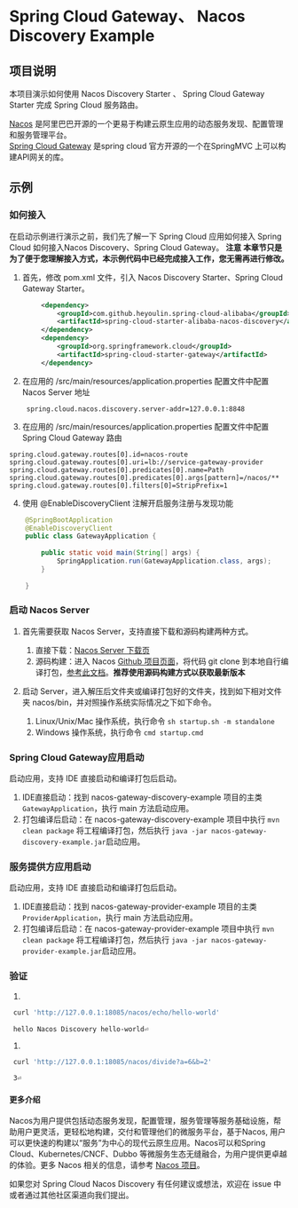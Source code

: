 #  Spring Cloud Gateway、 Nacos Discovery Example

## 项目说明

本项目演示如何使用 Nacos Discovery Starter 、 Spring Cloud Gateway Starter 完成 Spring Cloud 服务路由。

[Nacos](https://github.com/alibaba/Nacos) 是阿里巴巴开源的一个更易于构建云原生应用的动态服务发现、配置管理和服务管理平台。  
[Spring Cloud Gateway](https://spring.io/projects/spring-cloud-gateway) 是spring cloud 官方开源的一个在SpringMVC 上可以构建API网关的库。

## 示例

### 如何接入
在启动示例进行演示之前，我们先了解一下 Spring Cloud 应用如何接入 Spring Cloud 如何接入Nacos Discovery、Spring Cloud Gateway。
**注意 本章节只是为了便于您理解接入方式，本示例代码中已经完成接入工作，您无需再进行修改。**

1. 首先，修改 pom.xml 文件，引入 Nacos Discovery Starter、Spring Cloud Gateway Starter。

```xml
	    <dependency>
            <groupId>com.github.heyoulin.spring-cloud-alibaba</groupId>
            <artifactId>spring-cloud-starter-alibaba-nacos-discovery</artifactId>
        </dependency>
        <dependency>
            <groupId>org.springframework.cloud</groupId>
            <artifactId>spring-cloud-starter-gateway</artifactId>
        </dependency>
```
	
2. 在应用的 /src/main/resources/application.properties 配置文件中配置 Nacos Server 地址
	
		spring.cloud.nacos.discovery.server-addr=127.0.0.1:8848

3. 在应用的 /src/main/resources/application.properties 配置文件中配置 Spring Cloud Gateway 路由

```properties
spring.cloud.gateway.routes[0].id=nacos-route
spring.cloud.gateway.routes[0].uri=lb://service-gateway-provider
spring.cloud.gateway.routes[0].predicates[0].name=Path
spring.cloud.gateway.routes[0].predicates[0].args[pattern]=/nacos/**
spring.cloud.gateway.routes[0].filters[0]=StripPrefix=1
```
		  
4. 使用 @EnableDiscoveryClient 注解开启服务注册与发现功能
		
```java
    @SpringBootApplication
    @EnableDiscoveryClient
    public class GatewayApplication {
    
        public static void main(String[] args) {
            SpringApplication.run(GatewayApplication.class, args);
        }
    
    }
```

### 启动 Nacos Server

1. 首先需要获取 Nacos Server，支持直接下载和源码构建两种方式。

	1. 直接下载：[Nacos Server 下载页](https://github.com/alibaba/nacos/releases) 
	2. 源码构建：进入 Nacos [Github 项目页面](https://github.com/alibaba/nacos)，将代码 git clone 到本地自行编译打包，[参考此文档](https://nacos.io/zh-cn/docs/quick-start.html)。**推荐使用源码构建方式以获取最新版本**

2. 启动 Server，进入解压后文件夹或编译打包好的文件夹，找到如下相对文件夹 nacos/bin，并对照操作系统实际情况之下如下命令。
	
	1. Linux/Unix/Mac 操作系统，执行命令 `sh startup.sh -m standalone`
	1. Windows 操作系统，执行命令 `cmd startup.cmd`

### Spring Cloud Gateway应用启动
启动应用，支持 IDE 直接启动和编译打包后启动。

1. IDE直接启动：找到 nacos-gateway-discovery-example 项目的主类 `GatewayApplication`，执行 main 方法启动应用。
2. 打包编译后启动：在 nacos-gateway-discovery-example 项目中执行 `mvn clean package` 将工程编译打包，然后执行 `java -jar nacos-gateway-discovery-example.jar`启动应用。

### 服务提供方应用启动
启动应用，支持 IDE 直接启动和编译打包后启动。
1. IDE直接启动：找到 nacos-gateway-provider-example 项目的主类 `ProviderApplication`，执行 main 方法启动应用。
2. 打包编译后启动：在 nacos-gateway-provider-example 项目中执行 `mvn clean package` 将工程编译打包，然后执行 `java -jar nacos-gateway-provider-example.jar`启动应用。

### 验证
1. 
```bash
 curl 'http://127.0.0.1:18085/nacos/echo/hello-world' 
 
 hello Nacos Discovery hello-world⏎
```
1. 
```bash
 curl 'http://127.0.0.1:18085/nacos/divide?a=6&b=2' 

 3⏎              
```
#### 更多介绍
Nacos为用户提供包括动态服务发现，配置管理，服务管理等服务基础设施，帮助用户更灵活，更轻松地构建，交付和管理他们的微服务平台，基于Nacos, 用户可以更快速的构建以“服务”为中心的现代云原生应用。Nacos可以和Spring Cloud、Kubernetes/CNCF、Dubbo 等微服务生态无缝融合，为用户提供更卓越的体验。更多 Nacos 相关的信息，请参考 [Nacos 项目](https://github.com/alibaba/Nacos)。

如果您对 Spring Cloud Nacos Discovery 有任何建议或想法，欢迎在 issue 中或者通过其他社区渠道向我们提出。

